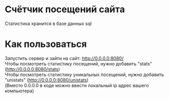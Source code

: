 # Счётчик посещений сайта
Статистика хранится в базе данных sql
# Как пользоваться
Запустить сервер и зайти на сайт: http://0.0.0.0:8080/  
Чтобы посмотреть статистику посещений, нужно добавить "stats" (http://0.0.0.0:8080/stats)  
Чтобы посмотреть статистику уникальных посещений, нужно добавить "unistats" (http://0.0.0.0:8080/unistats)  
(Вместо 0.0.0.0 в коде можно ввести локальный ip адрес вашего компьютера)